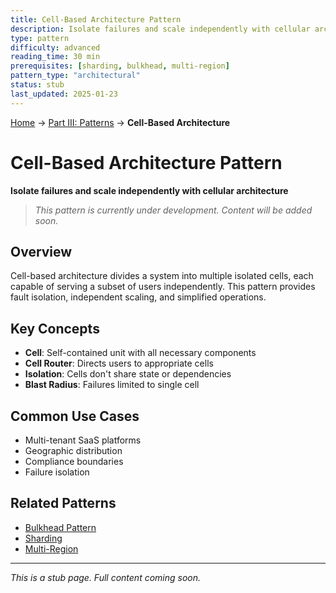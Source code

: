 ```yaml
---
title: Cell-Based Architecture Pattern
description: Isolate failures and scale independently with cellular architecture
type: pattern
difficulty: advanced
reading_time: 30 min
prerequisites: [sharding, bulkhead, multi-region]
pattern_type: "architectural"
status: stub
last_updated: 2025-01-23
---
```


<!-- Navigation -->
[Home](../index.md) → [Part III: Patterns](index.md) → **Cell-Based Architecture**

# Cell-Based Architecture Pattern

**Isolate failures and scale independently with cellular architecture**

> *This pattern is currently under development. Content will be added soon.*

## Overview

Cell-based architecture divides a system into multiple isolated cells, each capable of serving a subset of users independently. This pattern provides fault isolation, independent scaling, and simplified operations.

## Key Concepts

- **Cell**: Self-contained unit with all necessary components
- **Cell Router**: Directs users to appropriate cells
- **Isolation**: Cells don't share state or dependencies
- **Blast Radius**: Failures limited to single cell

## Common Use Cases

- Multi-tenant SaaS platforms
- Geographic distribution
- Compliance boundaries
- Failure isolation

## Related Patterns

- [Bulkhead Pattern](bulkhead.md)
- [Sharding](sharding.md)
- [Multi-Region](multi-region.md)

---

*This is a stub page. Full content coming soon.*